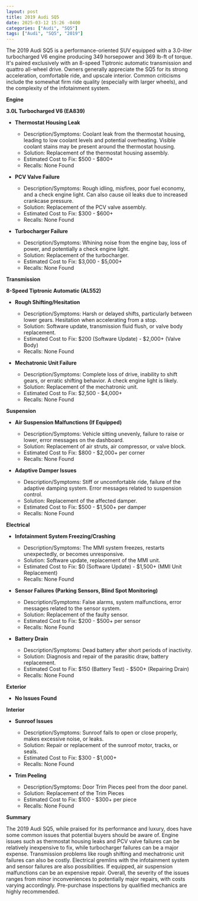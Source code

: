 ```yaml
---
layout: post
title: 2019 Audi SQ5
date: 2025-03-12 15:26 -0400
categories: ["Audi", "SQ5"]
tags: ["Audi", "SQ5", "2019"]
---
```

The 2019 Audi SQ5 is a performance-oriented SUV equipped with a 3.0-liter turbocharged V6 engine producing 349 horsepower and 369 lb-ft of torque. It's paired exclusively with an 8-speed Tiptronic automatic transmission and quattro all-wheel drive. Owners generally appreciate the SQ5 for its strong acceleration, comfortable ride, and upscale interior. Common criticisms include the somewhat firm ride quality (especially with larger wheels), and the complexity of the infotainment system.

**Engine**

**3.0L Turbocharged V6 (EA839)**

*   **Thermostat Housing Leak**
    *   Description/Symptoms: Coolant leak from the thermostat housing, leading to low coolant levels and potential overheating. Visible coolant stains may be present around the thermostat housing.
    *   Solution: Replacement of the thermostat housing assembly.
    *   Estimated Cost to Fix: $500 - $800+
    *   Recalls: None Found

*   **PCV Valve Failure**
    *   Description/Symptoms: Rough idling, misfires, poor fuel economy, and a check engine light. Can also cause oil leaks due to increased crankcase pressure.
    *   Solution: Replacement of the PCV valve assembly.
    *   Estimated Cost to Fix: $300 - $600+
    *   Recalls: None Found

*   **Turbocharger Failure**
    *   Description/Symptoms: Whining noise from the engine bay, loss of power, and potentially a check engine light.
    *   Solution: Replacement of the turbocharger.
    *   Estimated Cost to Fix: $3,000 - $5,000+
    *   Recalls: None Found

**Transmission**

**8-Speed Tiptronic Automatic (AL552)**

*   **Rough Shifting/Hesitation**
    *   Description/Symptoms: Harsh or delayed shifts, particularly between lower gears. Hesitation when accelerating from a stop.
    *   Solution: Software update, transmission fluid flush, or valve body replacement.
    *   Estimated Cost to Fix: $200 (Software Update) - $2,000+ (Valve Body)
    *   Recalls: None Found

*   **Mechatronic Unit Failure**
    *   Description/Symptoms: Complete loss of drive, inability to shift gears, or erratic shifting behavior. A check engine light is likely.
    *   Solution: Replacement of the mechatronic unit.
    *   Estimated Cost to Fix: $2,500 - $4,000+
    *   Recalls: None Found

**Suspension**

*   **Air Suspension Malfunctions (If Equipped)**
    *   Description/Symptoms: Vehicle sitting unevenly, failure to raise or lower, error messages on the dashboard.
    *   Solution: Replacement of air struts, air compressor, or valve block.
    *   Estimated Cost to Fix: $800 - $2,000+ per corner
    *   Recalls: None Found

*   **Adaptive Damper Issues**
    *   Description/Symptoms: Stiff or uncomfortable ride, failure of the adaptive damping system. Error messages related to suspension control.
    *   Solution: Replacement of the affected damper.
    *   Estimated Cost to Fix: $500 - $1,500+ per damper
    *   Recalls: None Found

**Electrical**

*   **Infotainment System Freezing/Crashing**
    *   Description/Symptoms: The MMI system freezes, restarts unexpectedly, or becomes unresponsive.
    *   Solution: Software update, replacement of the MMI unit.
    *   Estimated Cost to Fix: $0 (Software Update) - $1,500+ (MMI Unit Replacement)
    *   Recalls: None Found

*   **Sensor Failures (Parking Sensors, Blind Spot Monitoring)**
    *   Description/Symptoms: False alarms, system malfunctions, error messages related to the sensor system.
    *   Solution: Replacement of the faulty sensor.
    *   Estimated Cost to Fix: $200 - $500+ per sensor
    *   Recalls: None Found

*   **Battery Drain**
    *   Description/Symptoms: Dead battery after short periods of inactivity.
    *   Solution: Diagnosis and repair of the parasitic draw, battery replacement.
    *   Estimated Cost to Fix: $150 (Battery Test) - $500+ (Repairing Drain)
    *   Recalls: None Found

**Exterior**

*   **No Issues Found**

**Interior**

*   **Sunroof Issues**
    *   Description/Symptoms: Sunroof fails to open or close properly, makes excessive noise, or leaks.
    *   Solution: Repair or replacement of the sunroof motor, tracks, or seals.
    *   Estimated Cost to Fix: $300 - $1,000+
    *   Recalls: None Found

*   **Trim Peeling**
    *   Description/Symptoms: Door Trim Pieces peel from the door panel.
    *   Solution: Replacement of the Trim Pieces
    *   Estimated Cost to Fix: $100 - $300+ per piece
    *   Recalls: None Found

**Summary**

The 2019 Audi SQ5, while praised for its performance and luxury, does have some common issues that potential buyers should be aware of. Engine issues such as thermostat housing leaks and PCV valve failures can be relatively inexpensive to fix, while turbocharger failures can be a major expense. Transmission problems like rough shifting and mechatronic unit failures can also be costly. Electrical gremlins with the infotainment system and sensor failures are also possibilities. If equipped, air suspension malfunctions can be an expensive repair. Overall, the severity of the issues ranges from minor inconveniences to potentially major repairs, with costs varying accordingly. Pre-purchase inspections by qualified mechanics are highly recommended.


